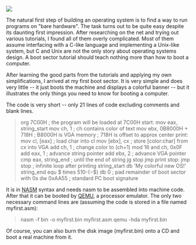  [<div class="image2-inset"><picture><source type="image/webp" srcset="https://substackcdn.com/image/fetch/w_424,c_limit,f_webp,q_auto:good,fl_progressive:steep/https%3A%2F%2Fbucketeer-e05bbc84-baa3-437e-9518-adb32be77984.s3.amazonaws.com%2Fpublic%2Fimages%2F6f08a434-dc03-4ba4-b018-36633b586a02_720x400.png 424w, https://substackcdn.com/image/fetch/w_848,c_limit,f_webp,q_auto:good,fl_progressive:steep/https%3A%2F%2Fbucketeer-e05bbc84-baa3-437e-9518-adb32be77984.s3.amazonaws.com%2Fpublic%2Fimages%2F6f08a434-dc03-4ba4-b018-36633b586a02_720x400.png 848w, https://substackcdn.com/image/fetch/w_1272,c_limit,f_webp,q_auto:good,fl_progressive:steep/https%3A%2F%2Fbucketeer-e05bbc84-baa3-437e-9518-adb32be77984.s3.amazonaws.com%2Fpublic%2Fimages%2F6f08a434-dc03-4ba4-b018-36633b586a02_720x400.png 1272w, https://substackcdn.com/image/fetch/w_1456,c_limit,f_webp,q_auto:good,fl_progressive:steep/https%3A%2F%2Fbucketeer-e05bbc84-baa3-437e-9518-adb32be77984.s3.amazonaws.com%2Fpublic%2Fimages%2F6f08a434-dc03-4ba4-b018-36633b586a02_720x400.png 1456w" sizes="100vw">![](https://substackcdn.com/image/fetch/w_1456,c_limit,f_auto,q_auto:good,fl_progressive:steep/https%3A%2F%2Fbucketeer-e05bbc84-baa3-437e-9518-adb32be77984.s3.amazonaws.com%2Fpublic%2Fimages%2F6f08a434-dc03-4ba4-b018-36633b586a02_720x400.png)</picture></div>](https://substackcdn.com/image/fetch/f_auto,q_auto:good,fl_progressive:steep/https%3A%2F%2Fbucketeer-e05bbc84-baa3-437e-9518-adb32be77984.s3.amazonaws.com%2Fpublic%2Fimages%2F6f08a434-dc03-4ba4-b018-36633b586a02_720x400.png) 

The natural first step of building an operating system is to find a way to run programs on "bare hardware". The task turns out to be quite easy despite its daunting first impression. After researching on the net and trying out various tutorials, I found all of them overly complicated. Most of them assume interfacing with a C-like language and implementing a Unix-like system, but C and Unix are not the only story about operating systems design. A boot sector tutorial should teach nothing more than how to boot a computer.

After learning the good parts from the tutorials and applying my own simplifications, I arrived at my first boot sector. It is very simple and does very little -- it just boots the machine and displays a colorful banner -- but it illustrates the only things you need to know for booting a computer.

The code is very short -- only 21 lines of code excluding comments and blank lines.

> org 7C00H                      ; the program will be loaded at 7C00H
>     start:
>       mov eax, string_start
>       mov ch, 1                    ; ch contains color of text
>       mov ebx, 0B8000H + 718H      ; B8000H is VGA memory
>                                    ; 718H is offset to approx center
>     print:
>       mov cl, [eax]                ; load char into cl
>       mov [ebx], cx                ; store [color:char] from cx into VGA
>       add ch, 1                    ; change color to (ch+1) mod 16
>       and ch, 0x0F
>       add eax, 1                   ; advance string pointer
>       add ebx, 2                   ; advance VGA pointer
>       cmp eax, string_end          ; until the end of string
>       jg stop
>       jmp print
>     stop:
>       jmp stop                     ; infinite loop after printing
>     string_start db 'My colorful new OS!'
>       string_end equ $
>     times 510-($-$$) db 0        ; pad remainder of boot sector with 0s
>       dw 0xAA55                    ; standard PC boot signature

<span>It is in</span> [NASM](http://www.nasm.us) <span>syntax and needs nasm to be assembled into machine code. After that it can be booted by</span> [QEMU](http://www.qemu.org)<span>, a processor emulator. The only two necessary command lines are (assuming the code is stored in a file named myfirst.asm):</span>

> nasm -f bin -o myfirst.bin myfirst.asm
>     qemu -hda myfirst.bin

Of course, you can also burn the disk image (myfirst.bin) onto a CD and boot a real machine from it.
